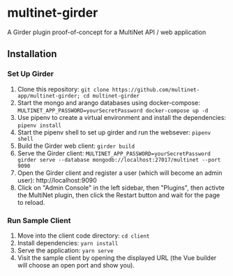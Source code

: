 # multinet-girder
A Girder plugin proof-of-concept for a MultiNet API / web application

## Installation

### Set Up Girder
1. Clone this repository: `git clone
https://github.com/multinet-app/multinet-girder; cd multinet-girder`
2. Start the mongo and arango databases using docker-compose: `MULTINET_APP_PASSWORD=yourSecretPassword docker-compose up -d`
2. Use pipenv to create a virtual environment and install the dependencies: `pipenv install`
3. Start the pipenv shell to set up girder and run the websever: `pipenv shell`
4. Build the Girder web client: `girder build`
5. Serve the Girder client: `MULTINET_APP_PASSWORD=yourSecretPassword girder serve --database
   mongodb://localhost:27017/multinet --port 9090`
6. Open the Girder client and register a user (which will become an admin user):
http://localhost:9090
7. Click on "Admin Console" in the left sidebar, then "Plugins", then activte
   the MultiNet plugin, then click the Restart button and wait for the page to
   reload.

### Run Sample Client
1. Move into the client code directory: `cd client`
2. Install dependencies: `yarn install`
3. Serve the application: `yarn serve`
4. Visit the sample client by opening the displayed URL (the Vue builder will
   choose an open port and show you).
